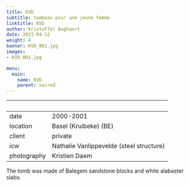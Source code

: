 ```yaml
---
title: KVD
subtitle: tombeau pour une jeune femme
linktitle: KVD
author: Kristoffel Boghaert
date: 2021-04-12
weight: 4
banner: KVD_001.jpg
images:
- KVD_001.jpg

menu:
  main:
    name: KVD
    parent: sacred
---
```


&nbsp;|&nbsp;
------|------
date  |   2000-2001
location	|		Basel (Kruibeke) (BE)
client		|		private
icw			|   Nathalie Vanlippevelde (steel structure)
photography   |   Kristien Daem

The tomb was made of Balegem sandstone blocks and white alabaster slabs.